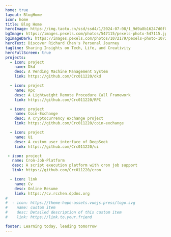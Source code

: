 ```yaml
---
home: true
layout: BlogHome
icon: home
title: Blog Home
heroImage: https://img.taotu.cn/ssd/ssd4/1/2024-07-08/1_9d9a8b16247d0f06f2f462b46cd6f07a.webp
bgImage: https://images.pexels.com/photos/547115/pexels-photo-547115.jpeg?auto=compress&cs=tinysrgb&w=1260&h=750&dpr=1
bgImageDark: https://images.pexels.com/photos/1072179/pexels-photo-1072179.jpeg?auto=compress&cs=tinysrgb&w=1260&h=750&dpr=1
heroText: Discover Richard Chen's Personal Journey
tagline: Sharing Insights on Tech, Life, and Creativity
heroFullScreen: true
projects:
  - icon: project
    name: Dkd
    desc: A Vending Machine Management System
    link: https://github.com/Crc011220/dkd

  - icon: project
    name: Rpc
    desc: A Lightweight Remote Procedure Call Framework
    link: https://github.com/Crc011220/RPC

  - icon: project
    name: Coin-Exchange
    desc: A cryptocurrency exchange project
    link: https://github.com/Crc011220/coin-exchange

  - icon: project
    name: Ui
    desc: A custom user interface of DeepSeek
    link: https://github.com/Crc011220/ui

 - icon: project
   name: Cron-Job-Platform
   desc: A script execution platform with cron job support
   link: https://github.com/Crc011220/cron

  - icon: link
    name: Cv
    desc: Online Resume
    link: https://cv.rcchen.dpdns.org
#
#  - icon: https://theme-hope-assets.vuejs.press/logo.svg
#    name: custom item
#    desc: Detailed description of this custom item
#    link: https://link.to.your.friend

footer: Learning today, leading tomorrow
---
```


<!-- This is a blog home page demo.

To use this layout, you should set both `layout: BlogHome` and `home: true` in the page front matter.

For related configuration docs, please see [blog homepage](https://theme-hope.vuejs.press/guide/blog/home.html). -->
